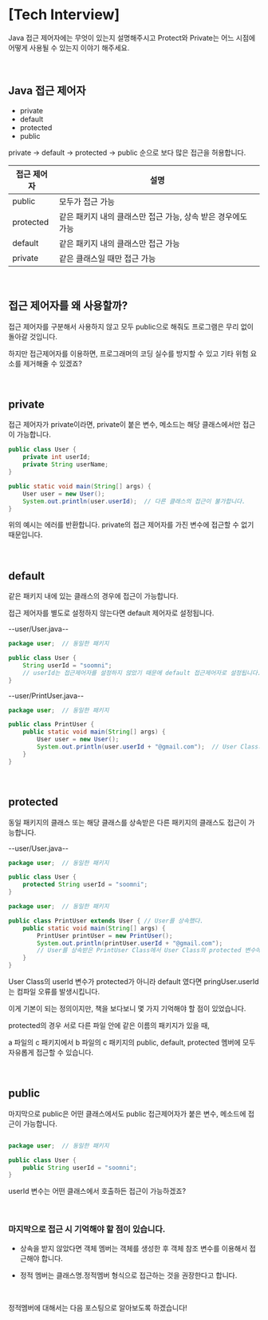 # [Tech Interview]

Java 접근 제어자에는 무엇이 있는지 설명해주시고 Protect와 Private는 어느 시점에 어떻게 사용될 수 있는지 이야기 해주세요.

</br>

## Java 접근 제어자

+ private
+ default
+ protected
+ public

 private -> default -> protected -> public  순으로 보다 많은 접근을 허용합니다.

 
|접근 제어자|설명|
|-------|------------------------|
|public|	모두가 접근 가능|
|protected|	같은 패키지 내의 클래스만 접근 가능, 상속 받은 경우에도 가능|
|default|	같은 패키지 내의 클래스만 접근 가능|
|private|	같은 클래스일 때만 접근 가능|
 
 </br>

## 접근 제어자를 왜 사용할까?

접근 제어자를 구분해서 사용하지 않고 모두 public으로 해줘도 프로그램은 무리 없이 돌아갈 것입니다.

하지만 접근제어자를 이용하면, 프로그래머의 코딩 실수를 방지할 수 있고 기타 위험 요소를 제거해줄 수 있겠죠?

  </br>

 
## private

접근 제어자가 private이라면, private이 붙은 변수, 메소드는 해당 클래스에서만 접근이 가능합니다.

 
```java
public class User {
	private int userId;
	private String userName;
}
```

```java
public static void main(String[] args) {
	User user = new User();
	System.out.println(user.userId);  // 다른 클래스의 접근이 불가합니다.
}
```

위의 예시는 에러를 반환합니다. private의 접근 제어자를 가진 변수에 접근할 수 없기 때문입니다.

 

  </br>
  

## default

같은 패키지 내에 있는 클래스의 경우에 접근이 가능합니다.

접근 제어자를 별도로 설정하지 않는다면 default 제어자로 설정됩니다.

 

--user/User.java--

```java
package user;  // 동일한 패키지

public class User {
    String userId = "soomni";  
    // userId는 접근제어자를 설정하지 않았기 때문에 default 접근제어자로 설정됩니다.
}
```

--user/PrintUser.java--
```java
package user;  // 동일한 패키지

public class PrintUser {
    public static void main(String[] args) {
        User user = new User();
        System.out.println(user.userId + "@gmail.com");  // User Class의 userId 변수를 사용할 수 있습니다.
    }
}
```

</br>


## protected


동일 패키지의 클래스 또는 해당 클래스를 상속받은 다른 패키지의 클래스도 접근이 가능합니다.

 

--user/User.java--
```java
package user;  // 동일한 패키지

public class User {
    protected String userId = "soomni";  
}
```

```java
package user;  // 동일한 패키지

public class PrintUser extends User { // User를 상속했다.
    public static void main(String[] args) {
        PrintUser printUser = new PrintUser();
        System.out.println(printUser.userId + "@gmail.com");  
        // User를 상속받은 PrintUser Class에서 User Class의 protected 변수에 접근했다.
    }
}
```

User Class의 userId 변수가 protected가 아니라 default 였다면 pringUser.userId 는 컴파일 오류를 발생시킵니다.

 

이게 기본이 되는 정의이지만, 책을 보다보니 몇 가지 기억해야 할 점이 있었습니다.

 

protected의 경우 서로 다른 파일 안에 같은 이름의 패키지가 있을 때,

a 파일의 c 패키지에서 b 파일의 c 패키지의 public, default, protected 멤버에 모두  자유롭게 접근할 수 있습니다.

 

  </br>

## public


마지막으로 public은 어떤 클래스에서도 public 접근제어자가 붙은 변수, 메소드에 접근이 가능합니다.

```java

package user;  // 동일한 패키지

public class User {
    public String userId = "soomni";  
}
```
userId 변수는 어떤 클래스에서 호출하든 접근이 가능하겠죠?

 
</br>

### 마지막으로 접근 시 기억해야 할 점이 있습니다.


- 상속을 받지 않았다면 객체 멤버는 객체를 생성한 후 객체 참조 변수를 이용해서 접근해야 합니다.
 

- 정적 멤버는 클래스명.정적멤버 형식으로 접근하는 것을 권장한다고 합니다.

 

 </br>

정적멤버에 대해서는 다음 포스팅으로 알아보도록 하겠습니다!

